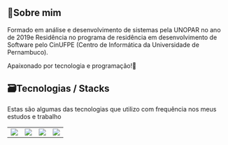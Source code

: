 ## 📝Sobre mim
Formado em análise e desenvolvimento de sistemas pela UNOPAR no ano de 2019e Residência no programa de residência em desenvolvimento de Software pelo CinUFPE (Centro de Informática da Universidade de Pernambuco).

Apaixonado por tecnologia e programação!🚀

## 🗃️Tecnologias / Stacks
Estas são algumas das tecnologias que utilizo com frequência nos meus estudos e trabalho
<table style="border: 0px !important;">
  <tr>
    <td>
      <img src="https://img.shields.io/badge/HTML-239120?style=for-the-badge&logo=html5&logoColor=white"/>
    </td>
    <td>
      <img src="https://img.shields.io/badge/MySQL-005C84?style=for-the-badge&logo=mysql&logoColor=white"/>
    </td>
    <td>
      <img src="https://img.shields.io/badge/PHP-777BB4?style=for-the-badge&logo=php&logoColor=white"/>
    </td>
    <td>
      <img src="https://img.shields.io/badge/Laravel-FF2D20?style=for-the-badge&logo=laravel&logoColor=white"/>
    </td>
  </tr>
</table>
